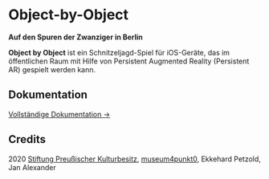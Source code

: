 # Object-by-Object

__Auf den Spuren der Zwanziger in Berlin__

__Object by Object__ ist ein Schnitzeljagd-Spiel für iOS-Geräte, das im öffentlichen Raum mit Hilfe von Persistent Augmented Reality (Persistent AR) gespielt werden kann.

## Dokumentation

[Vollständige Dokumentation &#8594;](https://ekkip.github.io/zwanzig-ar-doc/)


## Credits

2020 [Stiftung Preußischer Kulturbesitz](https://www.preussischer-kulturbesitz.de), [museum4punkt0](https://www.museum4punkt0.de), Ekkehard Petzold, Jan Alexander
